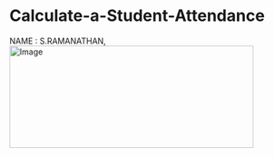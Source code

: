# Calculate-a-Student-Attendance
NAME : S.RAMANATHAN,
<img width="430" height="180" alt="Image" src="https://github.com/user-attachments/assets/5b87ad07-ddb8-4557-8264-0ccaaa2d4db2" />
      


